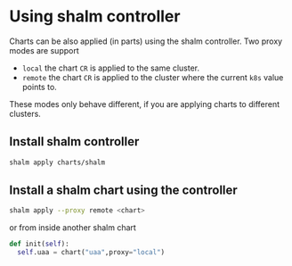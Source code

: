 # Using shalm controller

Charts can be also applied (in parts) using the shalm controller. Two proxy modes are support

* `local` the chart `CR` is applied to the same cluster.
* `remote` the chart `CR` is applied to the cluster where the current `k8s` value points to.

These modes only behave different, if you are applying charts to different clusters.

## Install shalm controller

```bash
shalm apply charts/shalm
```

## Install a shalm chart using the controller

```bash
shalm apply --proxy remote <chart>
```

or from inside another shalm chart

```python
def init(self):
  self.uaa = chart("uaa",proxy="local")
```
